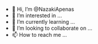 - 👋 Hi, I’m @NazakiApenas
- 👀 I’m interested in ...
- 🌱 I’m currently learning ...
- 💞️ I’m looking to collaborate on ...
- 📫 How to reach me ...

<!---
NazakiApenas/NazakiApenas is a ✨ special ✨ repository because its `README.md` (this file) appears on your GitHub profile.
You can click the Preview link to take a look at your changes.
--->
